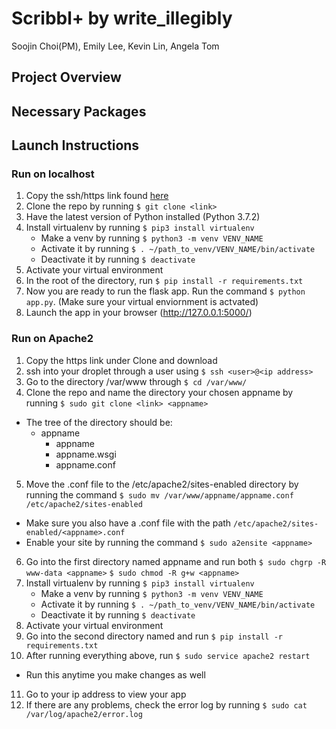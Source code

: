 # Scribbl+ by write_illegibly
Soojin Choi(PM), Emily Lee, Kevin Lin, Angela Tom
## Project Overview

## Necessary Packages

## Launch Instructions
### Run on localhost
1. Copy the ssh/https link found [here](https://github.com/Soojin-C/write_illegibly)
2. Clone the repo by running `$ git clone <link>`
3. Have the latest version of Python installed (Python 3.7.2)
4. Install virtualenv by running `$ pip3 install virtualenv`
   * Make a venv by running `$ python3 -m venv VENV_NAME`
   * Activate it by running `$ . ~/path_to_venv/VENV_NAME/bin/activate`
   * Deactivate it by running `$ deactivate`
5. Activate your virtual environment
6. In the root of the directory, run `$ pip install -r requirements.txt`
7. Now you are ready to run the flask app. Run the command `$ python app.py`. (Make sure your virtual enviornment is actvated)
8. Launch the app in your browser (http://127.0.0.1:5000/)

### Run on Apache2
1. Copy the https link under Clone and download
2. ssh into your droplet through a user using `$ ssh <user>@<ip address>`
3. Go to the directory /var/www through `$ cd /var/www/` 
4. Clone the repo and name the directory your chosen appname by running `$ sudo git clone <link> <appname>`
  * The tree of the directory should be:
      * appname
         * appname
         * appname.wsgi
         * appname.conf
5. Move the .conf file to the /etc/apache2/sites-enabled directory by running the command `$ sudo mv /var/www/appname/appname.conf /etc/apache2/sites-enabled`
  * Make sure you also have a <appname>.conf file with the path `/etc/apache2/sites-enabled/<appname>.conf`
  * Enable your site by running the command `$ sudo a2ensite <appname>`
6. Go into the first directory named appname and run both `$ sudo chgrp -R www-data <appname>`
`$ sudo chmod -R g+w <appname>`
7. Install virtualenv by running `$ pip3 install virtualenv`
   * Make a venv by running `$ python3 -m venv VENV_NAME`
   * Activate it by running `$ . ~/path_to_venv/VENV_NAME/bin/activate`
   * Deactivate it by running `$ deactivate`
8. Activate your virtual environment 
9. Go into the second directory named <appname> and run `$ pip install -r requirements.txt`
10. After running everything above, run `$ sudo service apache2 restart`
   * Run this anytime you make changes as well
11. Go to your ip address to view your app
12. If there are any problems, check the error log by running `$ sudo cat /var/log/apache2/error.log`
